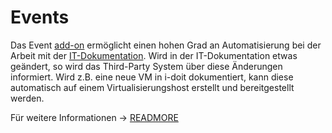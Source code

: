 # Events

Das Event [add-on](../../../i-doit-pro-add-ons/events.md) ermöglicht einen hohen Grad an Automatisierung bei der Arbeit mit der [IT-Dokumentation](../../../glossar.md). Wird in der IT-Dokumentation etwas geändert, so wird das Third-Party System über diese Änderungen informiert. Wird z.B. eine neue VM in i-doit dokumentiert, kann diese automatisch auf einem Virtualisierungshost erstellt und bereitgestellt werden.

Für weitere Informationen -> [READMORE](../../../i-doit-pro-add-ons/events.md)
